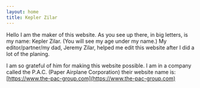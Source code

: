 ```yaml
---
layout: home
title: Kepler Zilar
---
```


Hello I am the maker of this website. As you see up there, in big letters, is my name: Kepler Zilar. (You will see my age under my name.) My editor/partner/my dad, Jeremy Zilar, helped me edit this website after I did a lot of the planing.

I am so grateful of him for making this website possible. I am in a company called the P.A.C. (Paper Airplane Corporation) their website name is: [https://www.the-pac-group.com](https://www.the-pac-group.com) 
